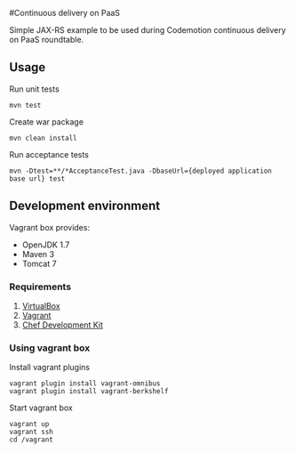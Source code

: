 #Continuous delivery on PaaS

Simple JAX-RS example to be used during Codemotion continuous delivery on PaaS roundtable.

## Usage

Run unit tests
```
mvn test
```

Create war package
```
mvn clean install
```

Run acceptance tests
```
mvn -Dtest=**/*AcceptanceTest.java -DbaseUrl={deployed application base url} test
```

## Development environment

Vagrant box provides:
- OpenJDK 1.7
- Maven 3
- Tomcat 7

### Requirements

1. [VirtualBox](https://www.virtualbox.org/)
2. [Vagrant](https://www.vagrantup.com/)
3. [Chef Development Kit](https://downloads.getchef.com/chef-dk/)

### Using vagrant box

Install vagrant plugins
```
vagrant plugin install vagrant-omnibus
vagrant plugin install vagrant-berkshelf
```
Start vagrant box
```
vagrant up
vagrant ssh
cd /vagrant
```

